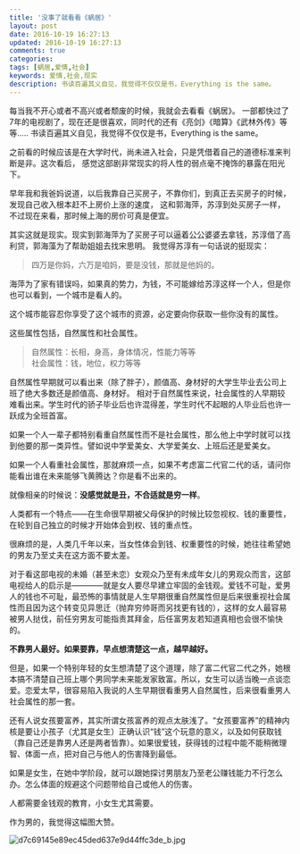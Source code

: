 ```yaml
---
title: '没事了就看看《蜗居》'
layout: post
date: 2016-10-19 16:27:13
updated: 2016-10-19 16:27:13
comments: true
categories: 
tags: [蜗居,爱情,社会]
keywords: 爱情,社会,现实
description: 书读百遍其义自见，我觉得不仅仅是书，Everything is the same。
---
```



每当我不开心或者不高兴或者颓废的时候，我就会去看看《蜗居》。
一部都快过了7年的电视剧了，现在还是很喜欢，同时代的还有《亮剑》《暗算》《武林外传》等等.....
书读百遍其义自见，我觉得不仅仅是书，Everything is the same。

之前看的时候应该是在大学时代，尚未进入社会，只是凭借着自己的道德标准来判断是非。这次看后，
感觉这部剧非常现实的将人性的弱点毫不掩饰的暴露在阳光下。

早年我和我爸妈说道，以后我靠自己买房子，不靠你们，到真正去买房子的时候，发现自己收入根本赶不上房价上涨的速度，
这和郭海萍，苏淳到处买房子一样，不过现在来看，那时候上海的房价可真是便宜。

其实这就是现实。现实到郭海萍为了买房子可以逼着公公婆婆去拿钱，苏淳借了高利贷，郭海藻为了帮助姐姐去找宋思明。
我觉得苏淳有一句话说的挺现实：
> 四万是你妈，六万是咱妈，要是没钱，那就是他妈的。

海萍为了家有错误吗，如果真的势力，为钱，不可能嫁给苏淳这样一个人，但是你也可以看到，一个城市是看人的。

这个城市能容忍你享受了这个城市的资源，必定要向你获取一些你没有的属性。

这些属性包括，自然属性和社会属性。

>自然属性：长相，身高，身体情况，性能力等等<br/>
>社会属性：钱，地位，权力等等

自然属性早期就可以看出来（除了胖子），颜值高、身材好的大学生毕业去公司上班了绝大多数还是颜值高、身材好。
相对于自然属性来说，社会属性的人早期较难看出来。学生时代的骄子毕业后也许混得差，学生时代不起眼的人毕业后也许一跃成为全班首富。

如果一个人一辈子都特别看重自然属性而不是社会属性，那么他上中学时就可以找到他要的那一类异性。譬如说中学爱美女、大学爱美女、上班后还是爱美女。

如果一个人看重社会属性，那就麻烦一点，如果不考虑富二代官二代的话，请问你能看出谁在未来能够飞黄腾达？你是看不出来的。
 
就像相亲的时候说：<b>没感觉就是丑，不合适就是穷一样</b>。
 
人类都有一个特点——在生命很早期被父母保护的时候比较忽视权、钱的重要性，在轮到自己独立的时候才开始体会到权、钱的重点性。

很麻烦的是，人类几千年以来，当女性体会到钱、权重要性的时候，她往往希望她的男友乃至丈夫在这方面不要太差。

对于看这部电视的未婚（甚至未恋）女观众乃至有未成年女儿的男观众而言，这部电视给人的启示是————就是女人要尽早建立牢固的金钱观。爱钱不可耻，爱男人的钱也不可耻，最恐怖的事情就是人生早期很重自然属性但是后来很重视社会属性而且因为这个转变见异思迁（抛弃穷帅哥而另找更有钱的），这样的女人最容易被男人挞伐，前任穷男友可能指责其拜金，后任富男友若知道真相也会很不愉快的。

<b>不靠男人最好。如果要靠，早点想清楚这一点，越早越好。</b>

但是，如果一个特别年轻的女生想清楚了这个道理，除了富二代官二代之外，她根本搞不清楚自己班上哪个男同学未来能发家致富。所以，女生可以适当晚一点谈恋爱。恋爱太早，很容易陷入我说的人生早期很看重男人自然属性，后来很看重男人社会属性的那一套。
 
还有人说女孩要富养，其实所谓女孩富养的观点太肤浅了。“女孩要富养”的精神内核是要让小孩子（尤其是女生）正确认识“钱”这个玩意的意义，以及如何获取钱（靠自己还是靠男人还是两者皆靠）。如果很爱钱，获得钱的过程中能不能稍微理智、体面一点，把对自己与他人的伤害降到最低。

如果是女生，在她中学阶段，就可以跟她探讨男朋友乃至老公赚钱能力不行怎么办。怎么体面的规避这个问题带给自己或他人的伤害。

人都需要金钱观的教育，小女生尤其需要。

作为男的，我觉得这幅图大赞。<br/>

 ![d7c69145e89ec45ded637e9d44ffc3de_b.jpg](https://ooo.0o0.ooo/2016/10/18/5805e27f1b3e8.jpg)